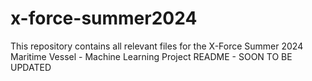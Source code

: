 # x-force-summer2024
 This repository contains all relevant files for the X-Force Summer 2024 Maritime Vessel - Machine Learning Project
 README - SOON TO BE UPDATED
